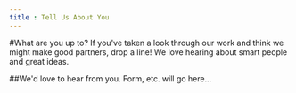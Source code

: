 ```yaml
---
title : Tell Us About You
---
```


#What are you up to?
If you've taken a look through our work and think we might make good partners, drop a line! We love hearing about smart people and great ideas.

##We'd love to hear from you.
Form, etc. will go here...

